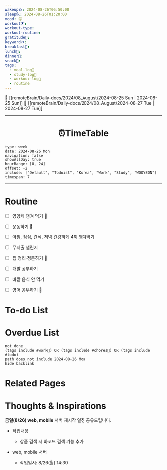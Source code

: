 ```yaml
---
wakeup🌞: 2024-08-26T06:50:00
sleep🌜: 2024-08-26T01:20:00
mood: 😐
workout🏋️: 
workout-type: 
workout-routine: 
gratitude🙏: 
keyword🗝️: 
breakfast🍳: 
lunch🍚: 
dinner🥗: 
snack🍬: 
tags:
  - meal-log📝
  - study-log📓
  - workout-log💪
  - routine
---
```


🔺 [[remoteBrain/Daily-docs/2024/08_August/2024-08-25 Sun | 2024-08-25 Sun]]
🔻 [[remoteBrain/Daily-docs/2024/08_August/2024-08-27 Tue | 2024-08-27 Tue]]
___
<h1> <center>⏰TimeTable </center> </h1>

```gEvent
type: week
date: 2024-08-26 Mon
navigation: false
showAllDay: true
hourRange: [8, 24]
offset: -2
include: ["Default", "Todoist", "Korea", "Work", "Study", "WOOYEON"]
timespan: 7
```

--- 


# Routine 

- [ ] 영양제 챙겨 먹기 🔼 
- [ ] 운동하기 🔼
- [ ] 아침, 점심, 간식, 저녁 건강하게 4끼 챙겨먹기
- [ ] 무지출 챌린지 
- [ ] 집 정리·정돈하기 🔼
- [ ] 개발 공부하기
- [ ] 바깥 음식 안 먹기 
- [ ] 영어 공부하기 🔼 


# To-do List


# Overdue List
```tasks
not done
(tags include #work💼) OR (tags include #chores🧺) OR (tags include #todo)
path does not include 2024-08-26 Mon
hide backlink
```

# Related Pages



# Thoughts & Inspirations


**금일(8/26) web, mobile** 서버 재시작 일정 공유드립니다.  

- 작업내용
	- 상품 검색 시 바코드 검색 기능 추가

- web, mobile 서버
	- 작업일시: 8/26(월) 14:30